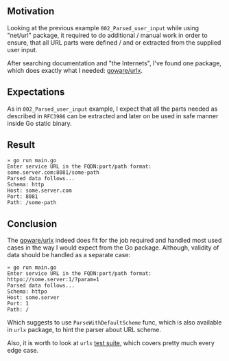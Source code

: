 ## Motivation
Looking at the previous example `002_Parsed_user_input` while using "net/url" package, it required to do additional / manual work in order to ensure, that all URL parts were defined / and or extracted from the supplied user input.

After searching documentation and "the Internets", I've found one package, which does exactly what I needed: [goware/urlx](https://github.com/goware/urlx).

## Expectations

As in `002_Parsed_user_input` example, I expect that all the parts needed as described in `RFC3986` can be extracted and later on be used in safe manner inside Go static binary.

## Result

```golang
» go run main.go
Enter service URL in the FQDN:port/path format: some.server.com:8081/some-path
Parsed data follows...
Schema: http
Host: some.server.com
Port: 8081
Path: /some-path
```

## Conclusion

The [goware/urlx](https://github.com/goware/urlx) indeed does fit for the job required and handled most used cases in the way I would expect from the Go package. Although, validity of data should be handled as a separate case:

```golang
» go run main.go
Enter service URL in the FQDN:port/path format: httpo://some.server:1/?param=1
Parsed data follows...
Schema: httpo
Host: some.server
Port: 1
Path: /
```

Which suggests to use `ParseWithDefaultScheme` func, which is also available in `urlx` package, to hint the parser about URL scheme.

Also, it is worth to look at `urlx` [test suite](https://github.com/goware/urlx/blob/master/urlx_test.go), which covers pretty much every edge case.